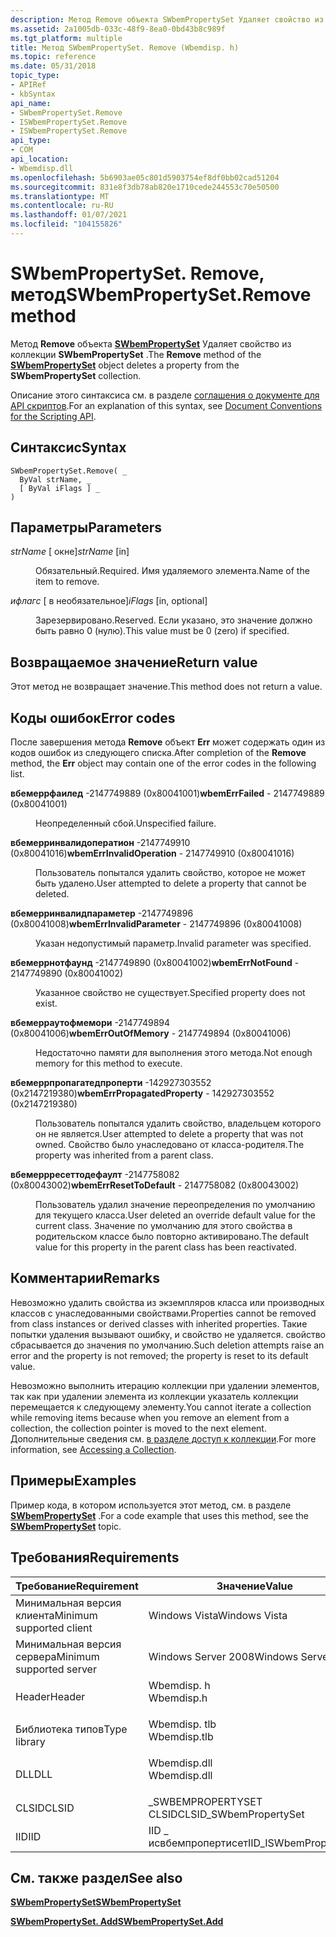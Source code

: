 ```yaml
---
description: Метод Remove объекта SWbemPropertySet Удаляет свойство из коллекции SWbemPropertySet.
ms.assetid: 2a1005db-033c-48f9-8ea0-0bd43b8c989f
ms.tgt_platform: multiple
title: Метод SWbemPropertySet. Remove (Wbemdisp. h)
ms.topic: reference
ms.date: 05/31/2018
topic_type:
- APIRef
- kbSyntax
api_name:
- SWbemPropertySet.Remove
- ISWbemPropertySet.Remove
- ISWbemPropertySet.Remove
api_type:
- COM
api_location:
- Wbemdisp.dll
ms.openlocfilehash: 5b6903ae05c801d5903754ef8df0bb02cad51204
ms.sourcegitcommit: 831e8f3db78ab820e1710cede244553c70e50500
ms.translationtype: MT
ms.contentlocale: ru-RU
ms.lasthandoff: 01/07/2021
ms.locfileid: "104155826"
---
```

# <a name="swbempropertysetremove-method"></a><span data-ttu-id="846c2-103">SWbemPropertySet. Remove, метод</span><span class="sxs-lookup"><span data-stu-id="846c2-103">SWbemPropertySet.Remove method</span></span>

<span data-ttu-id="846c2-104">Метод **Remove** объекта [**SWbemPropertySet**](swbempropertyset.md) Удаляет свойство из коллекции **SWbemPropertySet** .</span><span class="sxs-lookup"><span data-stu-id="846c2-104">The **Remove** method of the [**SWbemPropertySet**](swbempropertyset.md) object deletes a property from the **SWbemPropertySet** collection.</span></span>

<span data-ttu-id="846c2-105">Описание этого синтаксиса см. в разделе [соглашения о документе для API скриптов](document-conventions-for-the-scripting-api.md).</span><span class="sxs-lookup"><span data-stu-id="846c2-105">For an explanation of this syntax, see [Document Conventions for the Scripting API](document-conventions-for-the-scripting-api.md).</span></span>

## <a name="syntax"></a><span data-ttu-id="846c2-106">Синтаксис</span><span class="sxs-lookup"><span data-stu-id="846c2-106">Syntax</span></span>


```VB
SWbemPropertySet.Remove( _
  ByVal strName, _
  [ ByVal iFlags ] _
)
```



## <a name="parameters"></a><span data-ttu-id="846c2-107">Параметры</span><span class="sxs-lookup"><span data-stu-id="846c2-107">Parameters</span></span>

<dl> <dt>

<span data-ttu-id="846c2-108">*strName* \[ окне\]</span><span class="sxs-lookup"><span data-stu-id="846c2-108">*strName* \[in\]</span></span>
</dt> <dd>

<span data-ttu-id="846c2-109">Обязательный.</span><span class="sxs-lookup"><span data-stu-id="846c2-109">Required.</span></span> <span data-ttu-id="846c2-110">Имя удаляемого элемента.</span><span class="sxs-lookup"><span data-stu-id="846c2-110">Name of the item to remove.</span></span>

</dd> <dt>

<span data-ttu-id="846c2-111">*ифлагс* \[ в необязательное\]</span><span class="sxs-lookup"><span data-stu-id="846c2-111">*iFlags* \[in, optional\]</span></span>
</dt> <dd>

<span data-ttu-id="846c2-112">Зарезервировано.</span><span class="sxs-lookup"><span data-stu-id="846c2-112">Reserved.</span></span> <span data-ttu-id="846c2-113">Если указано, это значение должно быть равно 0 (нулю).</span><span class="sxs-lookup"><span data-stu-id="846c2-113">This value must be 0 (zero) if specified.</span></span>

</dd> </dl>

## <a name="return-value"></a><span data-ttu-id="846c2-114">Возвращаемое значение</span><span class="sxs-lookup"><span data-stu-id="846c2-114">Return value</span></span>

<span data-ttu-id="846c2-115">Этот метод не возвращает значение.</span><span class="sxs-lookup"><span data-stu-id="846c2-115">This method does not return a value.</span></span>

## <a name="error-codes"></a><span data-ttu-id="846c2-116">Коды ошибок</span><span class="sxs-lookup"><span data-stu-id="846c2-116">Error codes</span></span>

<span data-ttu-id="846c2-117">После завершения метода **Remove** объект **Err** может содержать один из кодов ошибок из следующего списка.</span><span class="sxs-lookup"><span data-stu-id="846c2-117">After completion of the **Remove** method, the **Err** object may contain one of the error codes in the following list.</span></span>

<dl> <dt>

<span data-ttu-id="846c2-118">**вбемеррфаилед** -2147749889 (0x80041001)</span><span class="sxs-lookup"><span data-stu-id="846c2-118">**wbemErrFailed** - 2147749889 (0x80041001)</span></span>
</dt> <dd>

<span data-ttu-id="846c2-119">Неопределенный сбой.</span><span class="sxs-lookup"><span data-stu-id="846c2-119">Unspecified failure.</span></span>

</dd> <dt>

<span data-ttu-id="846c2-120">**вбемерринвалидоператион** -2147749910 (0x80041016)</span><span class="sxs-lookup"><span data-stu-id="846c2-120">**wbemErrInvalidOperation** - 2147749910 (0x80041016)</span></span>
</dt> <dd>

<span data-ttu-id="846c2-121">Пользователь попытался удалить свойство, которое не может быть удалено.</span><span class="sxs-lookup"><span data-stu-id="846c2-121">User attempted to delete a property that cannot be deleted.</span></span>

</dd> <dt>

<span data-ttu-id="846c2-122">**вбемерринвалидпараметер** -2147749896 (0x80041008)</span><span class="sxs-lookup"><span data-stu-id="846c2-122">**wbemErrInvalidParameter** - 2147749896 (0x80041008)</span></span>
</dt> <dd>

<span data-ttu-id="846c2-123">Указан недопустимый параметр.</span><span class="sxs-lookup"><span data-stu-id="846c2-123">Invalid parameter was specified.</span></span>

</dd> <dt>

<span data-ttu-id="846c2-124">**вбемеррнотфаунд** -2147749890 (0x80041002)</span><span class="sxs-lookup"><span data-stu-id="846c2-124">**wbemErrNotFound** - 2147749890 (0x80041002)</span></span>
</dt> <dd>

<span data-ttu-id="846c2-125">Указанное свойство не существует.</span><span class="sxs-lookup"><span data-stu-id="846c2-125">Specified property does not exist.</span></span>

</dd> <dt>

<span data-ttu-id="846c2-126">**вбемерраутофмемори** -2147749894 (0x80041006)</span><span class="sxs-lookup"><span data-stu-id="846c2-126">**wbemErrOutOfMemory** - 2147749894 (0x80041006)</span></span>
</dt> <dd>

<span data-ttu-id="846c2-127">Недостаточно памяти для выполнения этого метода.</span><span class="sxs-lookup"><span data-stu-id="846c2-127">Not enough memory for this method to execute.</span></span>

</dd> <dt>

<span data-ttu-id="846c2-128">**вбемеррпропагатедпроперти** -142927303552 (0x2147219380)</span><span class="sxs-lookup"><span data-stu-id="846c2-128">**wbemErrPropagatedProperty** - 142927303552 (0x2147219380)</span></span>
</dt> <dd>

<span data-ttu-id="846c2-129">Пользователь попытался удалить свойство, владельцем которого он не является.</span><span class="sxs-lookup"><span data-stu-id="846c2-129">User attempted to delete a property that was not owned.</span></span> <span data-ttu-id="846c2-130">Свойство было унаследовано от класса-родителя.</span><span class="sxs-lookup"><span data-stu-id="846c2-130">The property was inherited from a parent class.</span></span>

</dd> <dt>

<span data-ttu-id="846c2-131">**вбемеррресеттодефаулт** -2147758082 (0x80043002)</span><span class="sxs-lookup"><span data-stu-id="846c2-131">**wbemErrResetToDefault** - 2147758082 (0x80043002)</span></span>
</dt> <dd>

<span data-ttu-id="846c2-132">Пользователь удалил значение переопределения по умолчанию для текущего класса.</span><span class="sxs-lookup"><span data-stu-id="846c2-132">User deleted an override default value for the current class.</span></span> <span data-ttu-id="846c2-133">Значение по умолчанию для этого свойства в родительском классе было повторно активировано.</span><span class="sxs-lookup"><span data-stu-id="846c2-133">The default value for this property in the parent class has been reactivated.</span></span>

</dd> </dl>

## <a name="remarks"></a><span data-ttu-id="846c2-134">Комментарии</span><span class="sxs-lookup"><span data-stu-id="846c2-134">Remarks</span></span>

<span data-ttu-id="846c2-135">Невозможно удалить свойства из экземпляров класса или производных классов с унаследованными свойствами.</span><span class="sxs-lookup"><span data-stu-id="846c2-135">Properties cannot be removed from class instances or derived classes with inherited properties.</span></span> <span data-ttu-id="846c2-136">Такие попытки удаления вызывают ошибку, и свойство не удаляется. свойство сбрасывается до значения по умолчанию.</span><span class="sxs-lookup"><span data-stu-id="846c2-136">Such deletion attempts raise an error and the property is not removed; the property is reset to its default value.</span></span>

<span data-ttu-id="846c2-137">Невозможно выполнить итерацию коллекции при удалении элементов, так как при удалении элемента из коллекции указатель коллекции перемещается к следующему элементу.</span><span class="sxs-lookup"><span data-stu-id="846c2-137">You cannot iterate a collection while removing items because when you remove an element from a collection, the collection pointer is moved to the next element.</span></span> <span data-ttu-id="846c2-138">Дополнительные сведения см. [в разделе доступ к коллекции](accessing-a-collection.md).</span><span class="sxs-lookup"><span data-stu-id="846c2-138">For more information, see [Accessing a Collection](accessing-a-collection.md).</span></span>

## <a name="examples"></a><span data-ttu-id="846c2-139">Примеры</span><span class="sxs-lookup"><span data-stu-id="846c2-139">Examples</span></span>

<span data-ttu-id="846c2-140">Пример кода, в котором используется этот метод, см. в разделе [**SWbemPropertySet**](swbempropertyset.md) .</span><span class="sxs-lookup"><span data-stu-id="846c2-140">For a code example that uses this method, see the [**SWbemPropertySet**](swbempropertyset.md) topic.</span></span>

## <a name="requirements"></a><span data-ttu-id="846c2-141">Требования</span><span class="sxs-lookup"><span data-stu-id="846c2-141">Requirements</span></span>



| <span data-ttu-id="846c2-142">Требование</span><span class="sxs-lookup"><span data-stu-id="846c2-142">Requirement</span></span> | <span data-ttu-id="846c2-143">Значение</span><span class="sxs-lookup"><span data-stu-id="846c2-143">Value</span></span> |
|-------------------------------------|-----------------------------------------------------------------------------------------|
| <span data-ttu-id="846c2-144">Минимальная версия клиента</span><span class="sxs-lookup"><span data-stu-id="846c2-144">Minimum supported client</span></span><br/> | <span data-ttu-id="846c2-145">Windows Vista</span><span class="sxs-lookup"><span data-stu-id="846c2-145">Windows Vista</span></span><br/>                                                                |
| <span data-ttu-id="846c2-146">Минимальная версия сервера</span><span class="sxs-lookup"><span data-stu-id="846c2-146">Minimum supported server</span></span><br/> | <span data-ttu-id="846c2-147">Windows Server 2008</span><span class="sxs-lookup"><span data-stu-id="846c2-147">Windows Server 2008</span></span><br/>                                                          |
| <span data-ttu-id="846c2-148">Header</span><span class="sxs-lookup"><span data-stu-id="846c2-148">Header</span></span><br/>                   | <dl> <span data-ttu-id="846c2-149"><dt>Wbemdisp. h</dt></span><span class="sxs-lookup"><span data-stu-id="846c2-149"><dt>Wbemdisp.h</dt></span></span> </dl>   |
| <span data-ttu-id="846c2-150">Библиотека типов</span><span class="sxs-lookup"><span data-stu-id="846c2-150">Type library</span></span><br/>             | <dl> <span data-ttu-id="846c2-151"><dt>Wbemdisp. tlb</dt></span><span class="sxs-lookup"><span data-stu-id="846c2-151"><dt>Wbemdisp.tlb</dt></span></span> </dl> |
| <span data-ttu-id="846c2-152">DLL</span><span class="sxs-lookup"><span data-stu-id="846c2-152">DLL</span></span><br/>                      | <dl> <span data-ttu-id="846c2-153"><dt>Wbemdisp.dll</dt></span><span class="sxs-lookup"><span data-stu-id="846c2-153"><dt>Wbemdisp.dll</dt></span></span> </dl> |
| <span data-ttu-id="846c2-154">CLSID</span><span class="sxs-lookup"><span data-stu-id="846c2-154">CLSID</span></span><br/>                    | <span data-ttu-id="846c2-155">\_SWBEMPROPERTYSET CLSID</span><span class="sxs-lookup"><span data-stu-id="846c2-155">CLSID\_SWbemPropertySet</span></span><br/>                                                      |
| <span data-ttu-id="846c2-156">IID</span><span class="sxs-lookup"><span data-stu-id="846c2-156">IID</span></span><br/>                      | <span data-ttu-id="846c2-157">IID \_ исвбемпропертисет</span><span class="sxs-lookup"><span data-stu-id="846c2-157">IID\_ISWbemPropertySet</span></span><br/>                                                       |



## <a name="see-also"></a><span data-ttu-id="846c2-158">См. также раздел</span><span class="sxs-lookup"><span data-stu-id="846c2-158">See also</span></span>

<dl> <dt>

[<span data-ttu-id="846c2-159">**SWbemPropertySet**</span><span class="sxs-lookup"><span data-stu-id="846c2-159">**SWbemPropertySet**</span></span>](swbempropertyset.md)
</dt> <dt>

[<span data-ttu-id="846c2-160">**SWbemPropertySet. Add**</span><span class="sxs-lookup"><span data-stu-id="846c2-160">**SWbemPropertySet.Add**</span></span>](swbempropertyset-add.md)
</dt> </dl>

 

 




